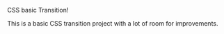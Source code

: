 CSS basic Transition!

This is a basic CSS transition project with a lot of room for improvements. 
